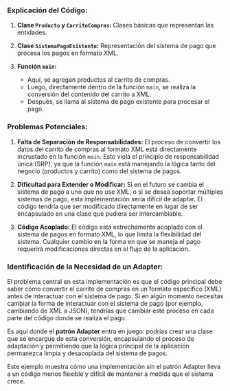### Explicación del Código:

1. **Clase `Producto` y `CarritoCompras`:** Clases básicas que representan las entidades.

2. **Clase `SistemaPagoExistente`:** Representación del sistema de pago que procesa los pagos en formato XML.

3. **Función `main`:**
   - Aquí, se agregan productos al carrito de compras.
   - Luego, directamente dentro de la función `main`, se realiza la conversión del contenido del carrito a XML.
   - Después, se llama al sistema de pago existente para procesar el pago.

### Problemas Potenciales:

1. **Falta de Separación de Responsabilidades:** El proceso de convertir los datos del carrito de compras al formato XML está directamente incrustado en la función `main`. Esto viola el principio de responsabilidad única (SRP), ya que la función `main` está manejando la lógica tanto del negocio (productos y carrito) como del sistema de pagos.

2. **Dificultad para Extender o Modificar:** Si en el futuro se cambia el sistema de pago a uno que no use XML, o si se desea soportar múltiples sistemas de pago, esta implementación sería difícil de adaptar. El código tendría que ser modificado directamente en lugar de ser encapsulado en una clase que pudiera ser intercambiable.

3. **Código Acoplado:** El código está estrechamente acoplado con el sistema de pagos en formato XML, lo que limita la flexibilidad del sistema. Cualquier cambio en la forma en que se maneja el pago requerirá modificaciones directas en el flujo de la aplicación.

### Identificación de la Necesidad de un Adapter:

El problema central en esta implementación es que el código principal debe saber cómo convertir el carrito de compras en un formato específico (XML) antes de interactuar con el sistema de pago. Si en algún momento necesitas cambiar la forma de interactuar con el sistema de pago (por ejemplo, cambiando de XML a JSON), tendrías que cambiar este proceso en cada parte del código donde se realiza el pago.

Es aquí donde el **patrón Adapter** entra en juego: podrías crear una clase que se encargue de esta conversión, encapsulando el proceso de adaptación y permitiendo que la lógica principal de la aplicación permanezca limpia y desacoplada del sistema de pagos.

Este ejemplo muestra cómo una implementación sin el patrón Adapter lleva a un código menos flexible y difícil de mantener a medida que el sistema crece.